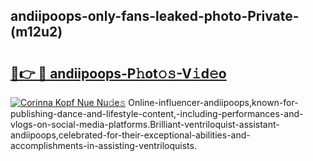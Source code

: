 ## andiipoops-only-fans​-leaked-photo​-Private-(m12u2)


# <h2><a href="https://mediaupload.pro?title=andiipoops&ref=git">🔗👉 🔴 andiipoops-P𝚑ot𝚘𝚜-V𝚒d𝚎o</a></h2>

[![Corinna Kopf Nue Nu𝚍e𝚜](https://i.imgur.com/0qMVB7G.gif)](https://mediaupload.pro?title=andiipoops&ref=git)
Online-influencer-andiipoops,known-for-publishing-dance-and-lifestyle-content,-including-performances-and-vlogs-on-social-media-platforms.Brilliant-ventriloquist-assistant-andiipoops,celebrated-for-their-exceptional-abilities-and-accomplishments-in-assisting-ventriloquists.  